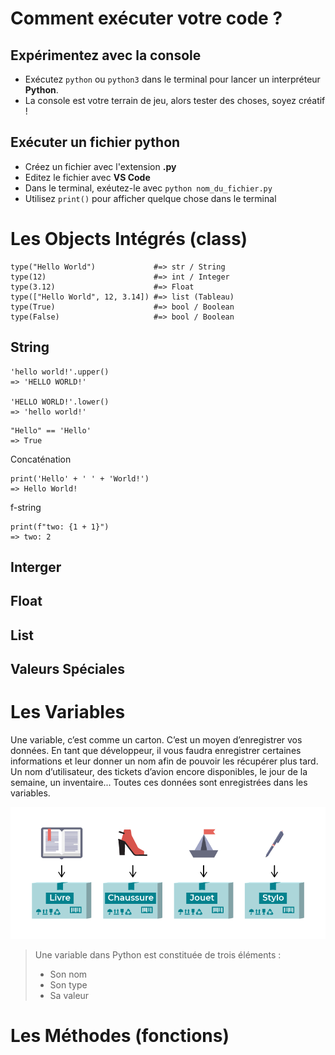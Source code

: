 # Comment exécuter votre code ?

## Expérimentez avec la console

- Exécutez ```python``` ou ```python3``` dans le terminal pour lancer un interpréteur **Python**.
- La console est votre terrain de jeu, alors tester des choses, soyez créatif !

## Exécuter un fichier python

- Créez un fichier avec l'extension **.py**
- Editez le fichier avec **VS Code**
- Dans le terminal, exéutez-le avec ```python nom_du_fichier.py```
- Utilisez ```print()``` pour afficher quelque chose dans le terminal

# Les Objects Intégrés (class)

```
type("Hello World")             #=> str / String
type(12)                        #=> int / Integer
type(3.12)                      #=> Float
type(["Hello World", 12, 3.14]) #=> list (Tableau)
type(True)                      #=> bool / Boolean
type(False)                     #=> bool / Boolean
```

## String

```
'hello world!'.upper()
=> 'HELLO WORLD!'

'HELLO WORLD!'.lower()
=> 'hello world!'
```

```
"Hello" == 'Hello'
=> True
```

Concaténation
```
print('Hello' + ' ' + 'World!')
=> Hello World!
```

f-string
```
print(f"two: {1 + 1}")
=> two: 2
```



## Interger
## Float
## List
## Valeurs Spéciales

# Les Variables

Une variable, c’est comme un carton. C’est un moyen d’enregistrer vos données. En tant que développeur, il vous faudra enregistrer certaines informations et leur donner un nom afin de pouvoir les récupérer plus tard. Un nom d’utilisateur, des tickets d’avion encore disponibles, le jour de la semaine, un inventaire... Toutes ces données sont enregistrées dans les variables.

![variables](variables.png)

> Une variable dans Python est constituée de trois éléments :
>  - Son nom
>  - Son type
>  - Sa valeur

# Les Méthodes (fonctions)
